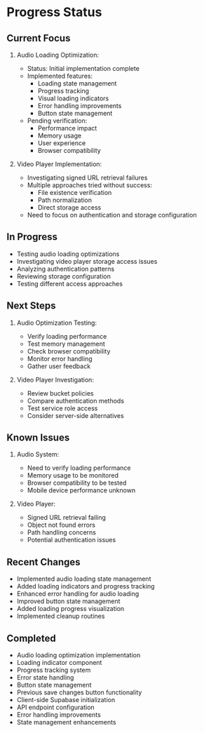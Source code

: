 # Progress Status

## Current Focus
1. Audio Loading Optimization:
   - Status: Initial implementation complete
   - Implemented features:
     * Loading state management
     * Progress tracking
     * Visual loading indicators
     * Error handling improvements
     * Button state management
   - Pending verification:
     * Performance impact
     * Memory usage
     * User experience
     * Browser compatibility

2. Video Player Implementation:
   - Investigating signed URL retrieval failures
   - Multiple approaches tried without success:
     * File existence verification
     * Path normalization
     * Direct storage access
   - Need to focus on authentication and storage configuration

## In Progress
- Testing audio loading optimizations
- Investigating video player storage access issues
- Analyzing authentication patterns
- Reviewing storage configuration
- Testing different access approaches

## Next Steps
1. Audio Optimization Testing:
   - Verify loading performance
   - Test memory management
   - Check browser compatibility
   - Monitor error handling
   - Gather user feedback

2. Video Player Investigation:
   - Review bucket policies
   - Compare authentication methods
   - Test service role access
   - Consider server-side alternatives

## Known Issues
1. Audio System:
   - Need to verify loading performance
   - Memory usage to be monitored
   - Browser compatibility to be tested
   - Mobile device performance unknown

2. Video Player:
   - Signed URL retrieval failing
   - Object not found errors
   - Path handling concerns
   - Potential authentication issues

## Recent Changes
- Implemented audio loading state management
- Added loading indicators and progress tracking
- Enhanced error handling for audio loading
- Improved button state management
- Added loading progress visualization
- Implemented cleanup routines

## Completed
- Audio loading optimization implementation
- Loading indicator component
- Progress tracking system
- Error state handling
- Button state management
- Previous save changes button functionality
- Client-side Supabase initialization
- API endpoint configuration
- Error handling improvements
- State management enhancements